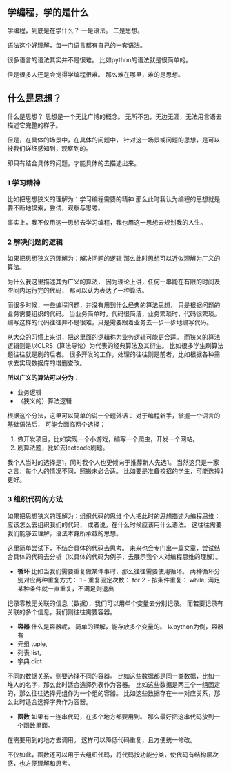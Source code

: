 ## 学编程，学的是什么
学编程，到底是在学什么？
一是语法。
二是思想。

语法这个好理解，每一门语言都有自己的一套语法。

很多语言的语法其实并不是很难。
比如python的语法就是很简单的。

但是很多人还是会觉得学编程很难。
那么难在哪里，难的是思想。

## 什么是思想？
什么是思想？
思想是一个无比广博的概念。
无所不包，无边无涯，无法用言语去描述它完整的样子。

但是，在具体的场景中，在具体的问题中，
针对这一场景或问题的思想，是可以被我们详细感知到，观察到的。

即只有结合具体的问题，才能具体的去描述出来。

### 1 学习精神
比如把思想狭义的理解为：学习编程需要的精神
那么此时我认为编程的思想就是要不断地摸索，尝试，观察与思考。

事实上，我不仅用这一思想去学习编程，我也用这一思想去规划我的人生。


### 2 解决问题的逻辑
如果把思想狭义的理解为：解决问题的逻辑
那么此时思想可以近似理解为广义的算法。

为什么我这里描述其为广义的算法，
因为理论上讲，任何一串能在有限的时间及空间内运行完的代码，
都可以认为表达了一种算法。

而很多时候，一些编程问题，并没有用到什么经典的算法思想，
只是根据问题的业务需要组织的代码。
当业务简单时，代码很简洁，业务繁琐时，代码很繁琐。
编写这样的代码往往并不是很难，只是需要跟着业务去一步一步地编写代码。

从大众的习惯上来讲，把这里面的逻辑称为业务逻辑可能更合适。
而狭义的算法逻辑则是以CLRS（算法导论）为代表的经典算法及其衍生。
比如很多学生刷算法题往往就是刷的后者。
很多开发的工作，处理的往往则是前者，比如根据各种需求去实现数据库的增删查改。

**所以广义的算法可以分为：**
- 业务逻辑
- （狭义的）算法逻辑

根据这个分法，这里可以简单的说一个题外话：
对于编程新手，掌握一个语言的基础语法后，
可能会面临两个选择：
1. 做开发项目，比如实现一个小游戏，编写一个爬虫，开发一个网站。
2. 刷算法题，比如去leetcode刷题。

我个人当时的选择是1，同时我个人也更倾向于推荐新人先选1。
当然这只是一家之言，每个人的情况不同，照搬未必合适。
比如要是准备校招的学生，可能选择2更好。

### 3 组织代码的方法
如果把思想狭义的理解为：组织代码的思维
个人把此时的思想描述为编程思维：
应该怎么去组织我们的代码，
或者说，在什么时候应该用什么语法。
这往往需要我们能够去理解，语法本身所承载的思想。

这里简单尝试下，不结合具体的代码去思考。
未来也会专门出一篇文章，尝试结合具体的代码去分析（以具体的代码为例子，去展示我个人对编程思维的理解）。

- **循环**
比如当我们需要重复做某件事时，那么往往需要使用循环。
两种循环分别对应两种重复方式：
1 - 重复固定次数： for
2 - 按条件重复： while, 满足某种条件就一直重复，不满足则退出

记录零散无关联的信息（数据），我们可以用单个变量去分别记录。
而若要记录有关联的多个信息，我们则往往需要容器。

- **容器**
什么是容器呢，
简单的理解，能存放多个变量的。
以python为例，容器有
- 元组 tuple,
- 列表 list,
- 字典 dict

不同的数据关系，则要选择不同的容器。
比如这些数据都是同一类数据，比如一堆人的名字，那么此时适合选择列表作为容器。
比如这些数据是两三个一组固定的，那么往往选择元组作为一个组的容器。
比如这些数据存在一一对应关系，那么此时适合选择字典作为容器。

- **函数**
如果有一连串代码，在多个地方都要用到。
那么最好把这串代码放到一个函数里面。

在需要用到的地方去调用。
这样可以降低代码重复，且方便统一修改。

不仅如此，函数还可以用于去组织代码，将代码按功能分类，使代码有结构层次感，也方便理解和思考。
